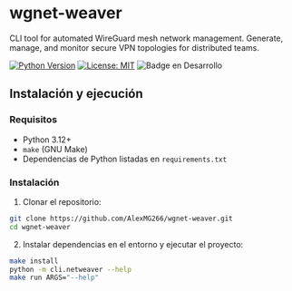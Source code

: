 # wgnet-weaver
CLI tool for automated WireGuard mesh network management. Generate, manage, and monitor secure VPN topologies for distributed teams.

[![Python Version](https://img.shields.io/badge/python-3.12+-blue.svg)](https://www.python.org/)
[![License: MIT](https://img.shields.io/badge/License-MIT-green.svg)](LICENSE)
![Badge en Desarrollo](https://img.shields.io/badge/STATUS-IN%20DEVELOP-green)


## Instalación y ejecución

### Requisitos

- Python 3.12+
- `make` (GNU Make)
- Dependencias de Python listadas en `requirements.txt`

### Instalación

1. Clonar el repositorio:

```bash
git clone https://github.com/AlexMG266/wgnet-weaver.git
cd wgnet-weaver
```

2. Instalar dependencias en el entorno y ejecutar el proyecto:

````bash
make install 
python -m cli.netweaver --help
make run ARGS="--help"  
````